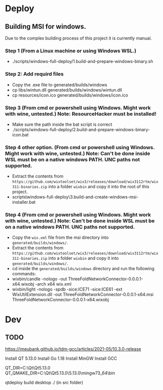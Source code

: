 # Deploy

## Building MSI for windows.
Due to the complex building process of this project it is currently manual. 

### Step 1 (From a Linux machine or using Windows WSL.)
- ./scripts/windows-full-deploy/1.build-and-prepare-windows-binary.sh

### Step 2: Add requird files
- Copy the .exe file to generated/builds/windows
- cp libs/wintun.dll generated/builds/windows/wintun.dll
- cp resources/icon.ico generated/builds/windows/icon.ico

### Step 3 (From cmd or powershell using Windows. Might work with wine, untested.) Note: ResourceHacker must be installed!
- Make sure the path inside the bat script is correct
- ./scripts/windows-full-deploy/2.build-and-prepare-windows-binary-icon.bat

### Step 4 other option. (From cmd or powershell using Windows. Might work with wine, untested.) Note: Can't be done inside WSL must be on a native windows PATH. UNC paths not supported.
- Extract the contents from `https://github.com/wixtoolset/wix3/releases/download/wix3112rtm/wix311-binaries.zip` into a folder `wixbin` and copy it into the root of this project.
- scripts\windows-full-deploy\3.build-and-create-windows-msi-installer.bat


### Step 4 (From cmd or powershell using Windows. Might work with wine, untested.) Note: Can't be done inside WSL must be on a native windows PATH. UNC paths not supported.
- Copy the `wix.xml` file from the msi directory into `generated/builds/windows/`.
- Extract the contents from `https://github.com/wixtoolset/wix3/releases/download/wix3112rtm/wix311-binaries.zip` into a folder `wixbin` and copy it into `generated/builds/windows/`.
- cd inside the `generated/builds/windows` directory and run the following commands:
- wixbin/candle -nologo -out ThreeFoldNetworkConnector-0.0.0.1-x64.wixobj -arch x64 wix.xml
- wixbin/light -nologo -spdb -sice:ICE71 -sice:ICE61 -ext WixUtilExtension.dll -out ThreeFoldNetworkConnector-0.0.0.1-x64.msi ThreeFoldNetworkConnector-0.0.0.1-x64.wixobj


# Dev

## TODO







https://jmeubank.github.io/tdm-gcc/articles/2021-05/10.3.0-release



Install QT 5.13.0
Install Go 1.18
Install MinGW
Install GCC

QT_DIR=C:\Qt\Qt5.13.0
QT_QMAKE_DIR=C:\Qt\Qt5.13.0\5.13.0\mingw73_64\bin


qtdeploy build desktop ./ (in src folder)